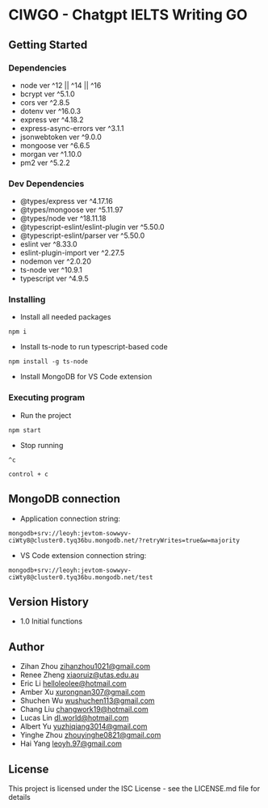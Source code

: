 # CIWGO - Chatgpt IELTS Writing GO

## Getting Started

### Dependencies

* node ver ^12 || ^14 || ^16
* bcrypt ver ^5.1.0
* cors ver ^2.8.5
* dotenv ver ^16.0.3
* express ver ^4.18.2
* express-async-errors ver ^3.1.1
* jsonwebtoken ver ^9.0.0
* mongoose ver ^6.6.5
* morgan ver ^1.10.0
* pm2 ver ^5.2.2

### Dev Dependencies

* @types/express ver ^4.17.16
* @types/mongoose ver ^5.11.97
* @types/node ver ^18.11.18
* @typescript-eslint/eslint-plugin ver ^5.50.0
* @typescript-eslint/parser ver ^5.50.0
* eslint ver ^8.33.0
* eslint-plugin-import ver ^2.27.5
* nodemon ver ^2.0.20
* ts-node ver ^10.9.1
* typescript ver ^4.9.5

### Installing

* Install all needed packages
```
npm i
``` 
* Install ts-node to run typescript-based code
```
npm install -g ts-node
```
* Install MongoDB for VS Code extension

### Executing program

* Run the project
```
npm start
```
* Stop running
```
^c
```
```
control + c
```

## MongoDB connection

* Application connection string: 
```
mongodb+srv://leoyh:jevtom-sowwyv-ciWty8@cluster0.tyq36bu.mongodb.net/?retryWrites=true&w=majority
```
* VS Code extension connection string: 
```
mongodb+srv://leoyh:jevtom-sowwyv-ciWty8@cluster0.tyq36bu.mongodb.net/test
```

## Version History

* 1.0 Initial functions

## Author

* Zihan Zhou zihanzhou1021@gmail.com
* Renee Zheng xiaoruiz@utas.edu.au
* Eric Li helloleolee@hotmail.com
* Amber Xu xurongnan307@gmail.com
* Shuchen Wu wushuchen113@gmail.com
* Chang Liu changwork19@hotmail.com
* Lucas Lin dl.world@hotmail.com
* Albert Yu yuzhiqiang3014@gmail.com
* Yinghe Zhou zhouyinghe0821@gmail.com
* Hai Yang leoyh.97@gmail.com

## License

This project is licensed under the ISC License - see the LICENSE.md file for details
